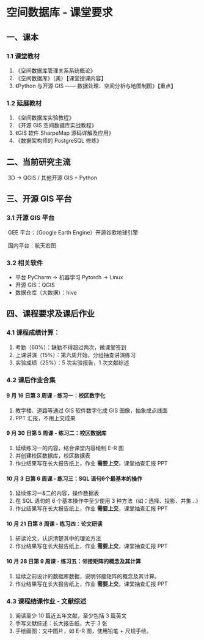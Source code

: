 # 空间数据库 - 课堂要求



## 一、课本

### 1.1 课堂教材

1. 《空间数据库管理关系系统概论》
2. 《空间数据库》（美）【课堂授课内容】
3. 《Python 与开源 GIS —— 数据处理、空间分析与地图制图》【重点】

### 1.2 延展教材

1. 《空间数据库实验教程》
2. 《开源 GIS 空间数据库实战教程》
3. 《GIS 软件 SharpeMap 源码详解及应用》
4. 《数据架构师的 PostgreSQL 修炼》



## 二、当前研究主流

​		3D → QGIS / 其他开源 GIS + Python



## 三、开源 GIS 平台

### 3.1 开源 GIS 平台

​		GEE 平台：（Google Earth Engine）开源谷歌地球引擎

​		国内平台：航天宏图

### 3.2 相关软件

- 平台 PyCharm → 机器学习 Pytorch → Linux
- 开源 GIS：QGIS
- 数据仓库（大数据）：hive



## 四、课程要求及课后作业

### 4.1 课程成绩计算：

1. 考勤（$60\%$）：缺勤不得超过两次，微课堂签到
2. 上课讲演（$15\%$）：第六周开始，分组抽查讲演练习
3. 实验成绩（$25\%$）：5 次实验报告，1 次文献综述

### 4.2 课后作业合集

#### 9 月 16 日第 3 周课 - 练习一：校区数字化

1. 教学楼、道路等通过 GIS 软件数字化成 GIS 图像，抽象成点线面
2. PPT 汇报，不用上交成果

#### 9 月 30 日第 5 周课 - 练习二：校区数据库

1. 延续练习一的内容，结合课堂内容绘制 E-R 图
2. 并创建校区数据库，校区数据表
3. 作业结果写在长大报告纸上，作业 **需要上交**，课堂抽查汇报 PPT

#### 10 月 3 日第 6 周课 - 练习三：SQL 语句6个最基本的操作

1. 延续练习一&二的内容，操作数据表
2. 在 SQL 语句的 6 个基本操作中至少使用 3 种方法（如：选择、投影、并集...）
3. 作业结果写在长大报告纸上，作业 **需要上交**，课堂抽查汇报 PPT

#### 10 月 21 日第 8 周课 - 练习四：论文研读

1. 研读论文，认识清楚其中的理论方法
2. 作业结果写在长大报告纸上，作业 **需要上交**，课堂抽查汇报 PPT

#### 10 月 28 日第 9 周课 - 练习五：邻接矩阵的概念及其计算

1. 延续之前设计的数据库数据，说明邻接矩阵的概念及其计算。
2. 作业结果写在长大报告纸上，作业 **需要上交**，课堂抽查汇报 PPT

### 4.3 课程结课作业 - 文献综述

1. 阅读至少 10 篇近五年文献，至少包括 3 篇英文
2. 手写文献综述：长大报告纸，大于 3 张
3. 手绘画图：文中图片，如 E-R 图，使用铅笔 + 尺规手绘。

